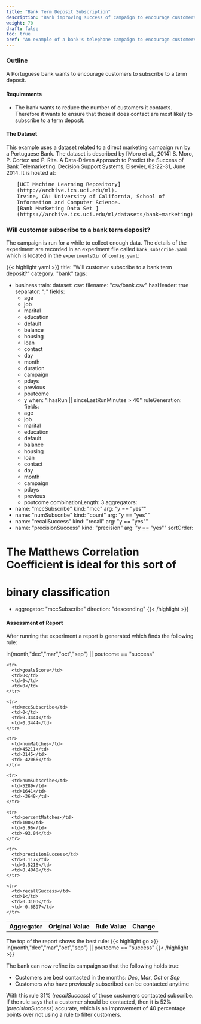 ```yaml
---
title: "Bank Term Deposit Subscription"
description: "Bank improving success of campaign to encourage customers to subscribe to a term deposit"
weight: 70
draft: false
toc: true
bref: "An example of a bank's telephone campaign to encourage customers to subscribe to a term deposit"
---
```


### Outline

A Portuguese bank wants to encourage customers to subscribe to a term deposit.

#### Requirements

  * The bank wants to reduce the number of customers it contacts.  Therefore it wants to ensure that those it does contact are most likely to subscribe to a term deposit.

#### The Dataset
This example uses a dataset related to a direct marketing campaign run by a Portuguese Bank.  The dataset is described by [Moro et al., 2014] S. Moro, P. Cortez and P. Rita. A Data-Driven Approach to Predict the Success of Bank Telemarketing. Decision Support Systems, Elsevier, 62:22-31, June 2014. It is hosted at:<br />
<div style="margin-left: 2em; font-family: monospace;">
  [UCI Machine Learning Repository](http://archive.ics.uci.edu/ml).<br />
  Irvine, CA: University of California, School of Information and
  Computer Science. <br />
  [Bank Marketing Data Set ](https://archive.ics.uci.edu/ml/datasets/bank+marketing)
</div>

### Will customer subscribe to a bank term deposit?
The campaign is run for a while to collect enough data.  The details of the experiment are recorded in an experiment file called `bank_subscribe.yaml` which is located in the `experimentsDir` of `config.yaml`:

{{< highlight yaml >}}
title: "Will customer subscribe to a bank term deposit?"
category: "bank"
tags:
  - business
train:
  dataset:
    csv:
      filename: "csv/bank.csv"
      hasHeader: true
      separator: ";"
    fields:
      - age
      - job
      - marital
      - education
      - default
      - balance
      - housing
      - loan
      - contact
      - day
      - month
      - duration
      - campaign
      - pdays
      - previous
      - poutcome
      - y
  when: "!hasRun || sinceLastRunMinutes > 40"
ruleGeneration:
  fields:
    - age
    - job
    - marital
    - education
    - default
    - balance
    - housing
    - loan
    - contact
    - day
    - month
    - campaign
    - pdays
    - previous
    - poutcome
  combinationLength: 3
aggregators:
  - name: "mccSubscribe"
    kind: "mcc"
    arg: "y == \"yes\""
  - name: "numSubscribe"
    kind: "count"
    arg: "y == \"yes\""
  - name: "recallSuccess"
    kind: "recall"
    arg: "y == \"yes\""
  - name: "precisionSuccess"
    kind: "precision"
    arg: "y == \"yes\""
sortOrder:
  # The Matthews Correlation Coefficient is ideal for this sort of
  # binary classification
  - aggregator: "mccSubscribe"
    direction: "descending"
{{< /highlight >}}


#### Assessment of Report
After running the experiment a report is generated which finds the following rule:

<div class="rule">
in(month,"dec","mar","oct","sep") || poutcome == "success"
</div>
<div class="aggregators">
  <table>
    <tr>
      <th>Aggregator</th>
      <th>Original Value</th>
      <th>Rule Value</th>
      <th>Change</th>
    </tr>

    <tr>
      <td>goalsScore</td>
      <td>0</td>
      <td>0</td>
      <td>0</td>
    </tr>

    <tr>
      <td>mccSubscribe</td>
      <td>0</td>
      <td>0.3444</td>
      <td>0.3444</td>
    </tr>

    <tr>
      <td>numMatches</td>
      <td>45211</td>
      <td>3145</td>
      <td>-42066</td>
    </tr>

    <tr>
      <td>numSubscribe</td>
      <td>5289</td>
      <td>1641</td>
      <td>-3648</td>
    </tr>

    <tr>
      <td>percentMatches</td>
      <td>100</td>
      <td>6.96</td>
      <td>-93.04</td>
    </tr>

    <tr>
      <td>precisionSuccess</td>
      <td>0.117</td>
      <td>0.5218</td>
      <td>0.4048</td>
    </tr>

    <tr>
      <td>recallSuccess</td>
      <td>1</td>
      <td>0.3103</td>
      <td>-0.6897</td>
    </tr>

  </table>
</div>


The top of the report shows the best rule:
{{< highlight go >}}
in(month,"dec","mar","oct","sep") || poutcome == "success"
{{< /highlight >}}

The bank can now refine its campaign so that the following holds true:

  * Customers are best contacted in the months: _Dec_, _Mar_, _Oct_ or _Sep_
  * Customers who have previously subscribed can be contacted anytime

With this rule 31% (_recallSuccess_) of those customers contacted subscribe.  If the rule says that a customer should be contacted, then it is 52% (_precisionSuccess_) accurate, which is an improvement of 40 percentage points over not using a rule to filter customers.

